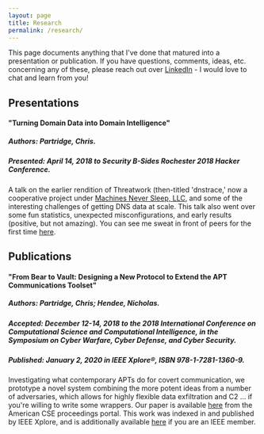 ```yaml
---
layout: page
title: Research
permalink: /research/
---
```


This page documents anything that I've done that matured into a presentation or publication. If you have questions, comments, ideas, etc. concerning any of these, please reach out over [LinkedIn](https://linkedin.com/in/tweedge/) - I would love to chat and learn from you!

## Presentations

#### "Turning Domain Data into Domain Intelligence"
##### Authors: Partridge, Chris.
##### Presented: April 14, 2018 to Security B-Sides Rochester 2018 Hacker Conference.

A talk on the earlier rendition of Threatwork (then-titled 'dnstrace,' now a cooperative project under [Machines Never Sleep, LLC](https://mns.llc), and some of the interesting challenges of getting DNS data at scale. This talk also went over some fun statistics, unexpected misconfigurations, and early results (positive, but not amazing). You can see me sweat in front of peers for the first time [here](https://www.youtube.com/watch?v=2bqm0ZkJfFM).

## Publications

#### "From Bear to Vault: Designing a New Protocol to Extend the APT Communications Toolset"
##### Authors: Partridge, Chris; Hendee, Nicholas.
##### Accepted: December 12-14, 2018 to the 2018 International Conference on Computational Science and Computational Intelligence, in the Symposium on Cyber Warfare, Cyber Defense, and Cyber Security.
##### Published: January 2, 2020 in IEEE Xplore&reg;, ISBN 978-1-7281-1360-9.

Investigating what contemporary APTs do for covert communication, we prototype a novel system combining the more potent ideas from a number of adversaries, which allows for highly flexible data exfiltration and C2 ... if you're willing to write some wrappers. Our paper is available [here](https://american-cse.org/csci2018/pdfs/CSCI2018-3OvSlHpbnpxVCh7wjFqa17/dsybTn8QtwFaOJvB5AfpG/3MqFHlj5nPd6Ve3UmuBWti.pdf) from the American CSE proceedings portal. This work was indexed in and published by IEEE Xplore, and is additionally available [here](https://ieeexplore.ieee.org/document/8947765) if you are an IEEE member.